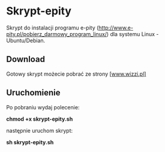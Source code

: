 Skrypt-epity
============

Skrypt do instalacji programu e-pity (http://www.e-pity.pl/pobierz_darmowy_program_linux/) dla systemu Linux - Ubuntu/Debian.

## Download

Gotowy skrypt możecie pobrać ze strony [www.wizzi.pl]

## Uruchomienie

Po pobraniu wydaj polecenie:

**chmod +x skrypt-epity.sh**

następnie uruchom skrypt:

**sh skrypt-epity.sh**


[www.wizzi.pl]: http://www.wizzi.pl/index.php?action=tpmod;dl=item177

